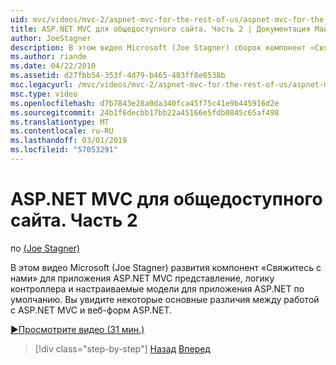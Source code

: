 ```yaml
---
uid: mvc/videos/mvc-2/aspnet-mvc-for-the-rest-of-us/aspnet-mvc-for-the-rest-of-us-part-2
title: ASP.NET MVC для общедоступного сайта. Часть 2 | Документация Майкрософт
author: JoeStagner
description: В этом видео Microsoft (Joe Stagner) сборок компонент «Свяжитесь с нами» для приложения ASP.NET MVC путем добавления представления, логику контроллера и модель Custom t...
ms.author: riande
ms.date: 04/22/2010
ms.assetid: d27fbb54-353f-4d79-b465-403ff8e0538b
msc.legacyurl: /mvc/videos/mvc-2/aspnet-mvc-for-the-rest-of-us/aspnet-mvc-for-the-rest-of-us-part-2
msc.type: video
ms.openlocfilehash: d7b7843e28a0da340fca45f75c41e9b445916d2e
ms.sourcegitcommit: 24b1f6decbb17bb22a45166e5fdb0845c65af498
ms.translationtype: MT
ms.contentlocale: ru-RU
ms.lasthandoff: 03/01/2019
ms.locfileid: "57053291"
---
```

<a name="aspnet-mvc-for-the-rest-of-us-part-2"></a>ASP.NET MVC для общедоступного сайта. Часть 2
====================
по [(Joe Stagner)](https://github.com/JoeStagner)

В этом видео Microsoft (Joe Stagner) развития компонент «Свяжитесь с нами» для приложения ASP.NET MVC представление, логику контроллера и настраиваемые модели для приложения ASP.NET по умолчанию. Вы увидите некоторые основные различия между работой с ASP.NET MVC и веб-форм ASP.NET.

[&#9654;Просмотрите видео (31 мин.)](https://channel9.msdn.com/Blogs/ASP-NET-Site-Videos/aspnet-mvc-for-the-rest-of-us-part-2)

> [!div class="step-by-step"]
> [Назад](aspnet-mvc-for-the-rest-of-us-part-1.md)
> [Вперед](aspnet-mvc-for-the-rest-of-us-part-3.md)
